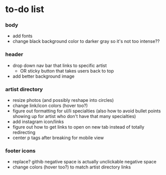 # to-do list #

### body ###
- add fonts
- change black background color to darker gray so it's not too intense??

### header ###
- drop down nav bar that links to specific artist
    - OR sticky button that takes users back to top
- add better background image

### artist directory ###
- resize photos (and possibly reshape into circles)
- change link/icon colors (hover too?)
- figure out formatting for ul/li specialties (also how to avoid bullet points showing up for artist who don't have that many specialties)
- add instagram icon/links
- figure out how to get links to open on new tab instead of totally redirecting
- center p tags after breaking for mobile view

### footer icons ###
- replace? githib negative space is actually unclickable negative space
- change colors (hover too?) to match artist directory links